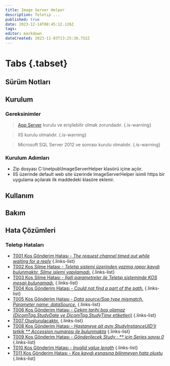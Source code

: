 ```yaml
---
title: Image Server Helper
description: Teletıp ...
published: true
date: 2023-12-14T08:45:12.126Z
tags: 
editor: markdown
dateCreated: 2023-11-03T13:25:36.752Z
---
```


# Tabs {.tabset}
## Sürüm Notları

## Kurulum

### Gereksinimler
> [App Server](/Uygulamalar/AppServer) kurulu ve erişilebilir olmak zorundadır.
{.is-warning}

> IIS kurulu olmalıdır.
{.is-warning}

> Microsoft SQL Server 2012 ve sonrası kurulu olmalıdır.
{.is-warning}

### Kurulum Adımları

- Zip dosyası C:\inetpub\ImageServerHelper klasörü içine açılır.
- IIS üzerinde default web site üzerinde ImageServerHelper isimli https bir uygulama açılarak ilk maddedeki klasöre eklenir.

## Kullanım
## Bakım
## Hata Çözümleri

### Teletıp Hataları

- [T001 Kos Gönderim Hatası - *The request channel timed out while waiting for a reply*](/Hatalar/T001)
{.links-list}
- [T002 Kos Silme Hatası - *Teletıp sistemi üzerinden yazmış rapor kayıdı bulunmaktır. Silme işlemi yapılamadı.*](/Hatalar/T002)
{.links-list}
- [T003 Kos Silme Hatası - *İlgili parametreler ile Teletıp sisteminde KOS mesajı bulunamadı.*](/Hatalar/T003)
{.links-list}
- [T004 Kos Gönderim Hatası - *Could not find a part of the path.*](/Hatalar/T004)
{.links-list}
- [T005 Kos Gönderim Hatası - *Data source/Sop type mismatch. Parameter name: dataSource.*](/Hatalar/T005)
{.links-list}
- [T006 Kos Gönderim Hatası - *Çekim tarihi boş olamaz (DicomTag.StudyDate ve DicomTag.StudyTime etiketleri)*](/Hatalar/T006)
{.links-list}
- [T007 Oluşturulacaktır.](/Hatalar/T007)
{.links-list}
- [T008 Kos Gönderim Hatası - *Hastaneye ait aynı StudyInstanceUID'li tetkik ** Accession numarası ile bulunmakta*](/Hatalar/T008)
{.links-list}
- [T009 Kos Gönderim Hatası - *Gönderilecek Study : ** için Series sayısı 0*](/Hatalar/T009)
{.links-list}
- [T010 Kos Gönderim Hatası - *Invalid value length*](/Hatalar/T010)
{.links-list}
- [T011 Kos Gönderim Hatası - *Kos kayıdı esnasına bilinmeyen hata oluştu*](/Hatalar/T010)
{.links-list}
